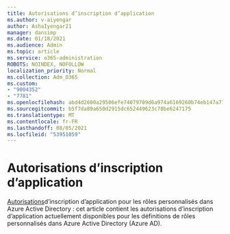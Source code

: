 ```yaml
---
title: Autorisations d’inscription d’application
ms.author: v-aiyengar
author: AshaIyengar21
manager: dansimp
ms.date: 01/18/2021
ms.audience: Admin
ms.topic: article
ms.service: o365-administration
ROBOTS: NOINDEX, NOFOLLOW
localization_priority: Normal
ms.collection: Adm_O365
ms.custom:
- "9004352"
- "7781"
ms.openlocfilehash: abd4d2600a29506efe74079709d6a974a6169260b74eb147a7787722c4b799c5
ms.sourcegitcommit: b5f7da89a650d2915dc652449623c78be6247175
ms.translationtype: MT
ms.contentlocale: fr-FR
ms.lasthandoff: 08/05/2021
ms.locfileid: "53951059"
---
```

# <a name="app-registration-permissions"></a>Autorisations d’inscription d’application

[Autorisations](https://docs.microsoft.com/azure/active-directory/roles/custom-available-permissions)d’inscription d’application pour les rôles personnalisés dans Azure Active Directory : cet article contient les autorisations d’inscription d’application actuellement disponibles pour les définitions de rôles personnalisés dans Azure Active Directory (Azure AD).
